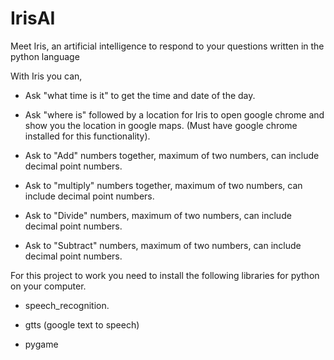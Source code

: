# IrisAI
Meet Iris, an artificial intelligence to respond to your questions written in the python language

With Iris you can,

* Ask "what time is it" to get the time and date of the day.

 * Ask "where is" followed by a location for Iris to open google chrome and show you the location in google maps. (Must have google chrome installed for this functionality).

* Ask to "Add" numbers together, maximum of two numbers, can include decimal point numbers.

* Ask to "multiply" numbers together, maximum of two numbers, can include decimal point numbers.

* Ask to "Divide" numbers, maximum of two numbers, can include decimal point numbers. 

* Ask to "Subtract" numbers, maximum of two numbers, can include decimal point numbers. 

For this project to work you need to install the following libraries for python on your computer.

- speech_recognition.

- gtts (google text to speech)

- pygame


